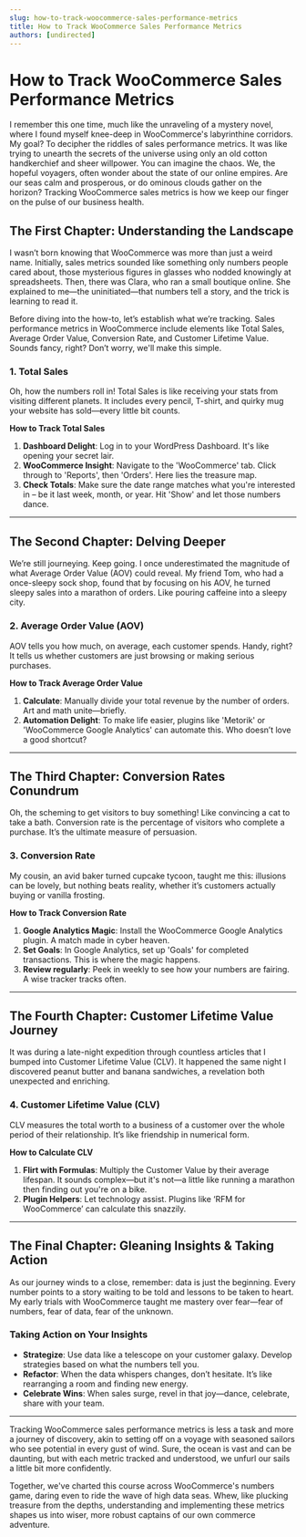 ```yaml
---
slug: how-to-track-woocommerce-sales-performance-metrics
title: How to Track WooCommerce Sales Performance Metrics
authors: [undirected]
---
```



# How to Track WooCommerce Sales Performance Metrics

I remember this one time, much like the unraveling of a mystery novel, where I found myself knee-deep in WooCommerce's labyrinthine corridors. My goal? To decipher the riddles of sales performance metrics. It was like trying to unearth the secrets of the universe using only an old cotton handkerchief and sheer willpower. You can imagine the chaos. We, the hopeful voyagers, often wonder about the state of our online empires. Are our seas calm and prosperous, or do ominous clouds gather on the horizon? Tracking WooCommerce sales metrics is how we keep our finger on the pulse of our business health.

## The First Chapter: Understanding the Landscape

I wasn’t born knowing that WooCommerce was more than just a weird name. Initially, sales metrics sounded like something only numbers people cared about, those mysterious figures in glasses who nodded knowingly at spreadsheets. Then, there was Clara, who ran a small boutique online. She explained to me—the uninitiated—that numbers tell a story, and the trick is learning to read it. 

Before diving into the how-to, let’s establish what we’re tracking. Sales performance metrics in WooCommerce include elements like Total Sales, Average Order Value, Conversion Rate, and Customer Lifetime Value. Sounds fancy, right? Don’t worry, we'll make this simple.

### 1. Total Sales

Oh, how the numbers roll in! Total Sales is like receiving your stats from visiting different planets. It includes every pencil, T-shirt, and quirky mug your website has sold—every little bit counts.

**How to Track Total Sales**

1. **Dashboard Delight**: Log in to your WordPress Dashboard. It's like opening your secret lair.
2. **WooCommerce Insight**: Navigate to the 'WooCommerce' tab. Click through to 'Reports', then 'Orders'. Here lies the treasure map.
3. **Check Totals**: Make sure the date range matches what you're interested in – be it last week, month, or year. Hit 'Show' and let those numbers dance.

---

## The Second Chapter: Delving Deeper

We’re still journeying. Keep going. I once underestimated the magnitude of what Average Order Value (AOV) could reveal. My friend Tom, who had a once-sleepy sock shop, found that by focusing on his AOV, he turned sleepy sales into a marathon of orders. Like pouring caffeine into a sleepy city.

### 2. Average Order Value (AOV)

AOV tells you how much, on average, each customer spends. Handy, right? It tells us whether customers are just browsing or making serious purchases.

**How to Track Average Order Value**

1. **Calculate**: Manually divide your total revenue by the number of orders. Art and math unite—briefly.
2. **Automation Delight**: To make life easier, plugins like 'Metorik' or 'WooCommerce Google Analytics' can automate this. Who doesn’t love a good shortcut?

---

## The Third Chapter: Conversion Rates Conundrum

Oh, the scheming to get visitors to buy something! Like convincing a cat to take a bath. Conversion rate is the percentage of visitors who complete a purchase. It’s the ultimate measure of persuasion.

### 3. Conversion Rate

My cousin, an avid baker turned cupcake tycoon, taught me this: illusions can be lovely, but nothing beats reality, whether it’s customers actually buying or vanilla frosting.

**How to Track Conversion Rate**

1. **Google Analytics Magic**: Install the WooCommerce Google Analytics plugin. A match made in cyber heaven.
2. **Set Goals**: In Google Analytics, set up 'Goals' for completed transactions. This is where the magic happens.
3. **Review regularly**: Peek in weekly to see how your numbers are fairing. A wise tracker tracks often.

---

## The Fourth Chapter: Customer Lifetime Value Journey

It was during a late-night expedition through countless articles that I bumped into Customer Lifetime Value (CLV). It happened the same night I discovered peanut butter and banana sandwiches, a revelation both unexpected and enriching. 

### 4. Customer Lifetime Value (CLV)

CLV measures the total worth to a business of a customer over the whole period of their relationship. It’s like friendship in numerical form.

**How to Calculate CLV**

1. **Flirt with Formulas**: Multiply the Customer Value by their average lifespan. It sounds complex—but it's not—a little like running a marathon then finding out you're on a bike.
2. **Plugin Helpers**: Let technology assist. Plugins like ‘RFM for WooCommerce’ can calculate this snazzily.

---

## The Final Chapter: Gleaning Insights & Taking Action

As our journey winds to a close, remember: data is just the beginning. Every number points to a story waiting to be told and lessons to be taken to heart. My early trials with WooCommerce taught me mastery over fear—fear of numbers, fear of data, fear of the unknown.

### Taking Action on Your Insights

- **Strategize**: Use data like a telescope on your customer galaxy. Develop strategies based on what the numbers tell you.
- **Refactor**: When the data whispers changes, don’t hesitate. It’s like rearranging a room and finding new energy.
- **Celebrate Wins**: When sales surge, revel in that joy—dance, celebrate, share with your team.

---

Tracking WooCommerce sales performance metrics is less a task and more a journey of discovery, akin to setting off on a voyage with seasoned sailors who see potential in every gust of wind. Sure, the ocean is vast and can be daunting, but with each metric tracked and understood, we unfurl our sails a little bit more confidently.

Together, we've charted this course across WooCommerce's numbers game, daring even to ride the wave of high data seas. Whew, like plucking treasure from the depths, understanding and implementing these metrics shapes us into wiser, more robust captains of our own commerce adventure.